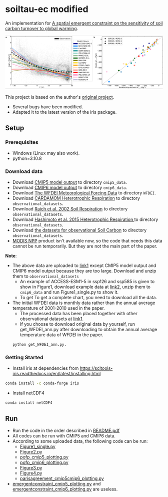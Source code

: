 # soiltau-ec modified
An implementation for [A spatial emergent constraint on the sensitivity of soil carbon turnover to global warming](https://www.nature.com/articles/s41467-020-19208-8).

<img src="imgs/show.PNG" width="900px"/>

This project is based on the author's [original project](https://github.com/rebeccamayvarney/soiltau_ec). 
+ Several bugs have been modified.
+ Adapted it to the latest version of the iris package.

## Setup

### Prerequisites
+ Windows (Linux may also work).
+ python=3.10.8

### Download data
+ Download [CMIP5 model output](https://esgf-node.llnl.gov/search/CMIP5/) to directory `cmip5_data`.
+ Download [CMIP6 model output](https://esgf-node.llnl.gov/search/cmip6/) to directory `cmip6_data`.
+ Download [The WFDEI Meteorological Forcing Data](https://rda.ucar.edu/datasets/ds314.2/) to directory `WFDEI`.
+ Download [CARDAMOM Heterotrophic Respiration](https://datashare.is.ed.ac.uk/handle/10283/875) to directory `observational_datasets`.
+ Download [Raich et al. 2002 Soil Respiration](https://cdiac.ess-dive.lbl.gov/epubs/ndp/ndp081/ndp081.html) to directory `observational_datasets`.
+ Download [Hashimoto et al. 2015 Heterotrophic Respiration ](http://cse.ffpri.affrc.go.jp/shojih/data/index.html) to directory `observational_datasets`.
+ Download [the datasets for observational Soil Carbon](https://github.com/rebeccamayvarney/soiltau_ec) to directory `observational_datasets`.
+ [MODIS NPP](https://lpdaac.usgs.gov/products/mod17a3v055/) product isn't available now, so the code that needs this data cannot be run temporarily. But they are not the main part of the paper.

**Note**: 
+ The above data are uploaded to [link1](https://disk.pku.edu.cn:443/link/4BF2DF77FF6E1F77304AE8927FFFEFED) except CMIP5 model output and CMIP6 model output because they are too large. Download and unzip them to `observational_datasets` 
    + An example of ACCESS-ESM1-5 in ssp126 and ssp585 is given to show in Figure1, download example data at [link2](https://disk.pku.edu.cn:443/link/DD1267653A909F694A51F45FD41E9568), unzip them to `cmip6_data` and run Figure1_single.py to show it. 
    + To get To get a complete chart, you need to download all the data.
+ The initial WFDEI data is monthly data rather than the annual average temperature of 2001-2010 used in the paper. 
    + The processed data has been placed together with other observational datasets at [link1](https://disk.pku.edu.cn:443/link/4BF2DF77FF6E1F77304AE8927FFFEFED).
    + If you choose to download original data by yourself, run get_WFDEI_ann.py after downloading to obtain the annual average temperature data of WFDEI in the paper.
    ```bash
    python get_WFDEI_ann.py.
    ```

### Getting Started
+ Install iris at dependencies from https://scitools-iris.readthedocs.io/en/latest/installing.html
```bash
conda install -c conda-forge iris
```
+ Install netCDF4 
```bash
conda install netCDF4
```
## Run
+ Run the code in the order described in [README.pdf](README.pdf)
+ All codes can be run with CMIP5 and CMIP6 data.
+ According to some uploaded data, the following code can be run:
    + [Figure1_single.py](Figure1_single.py)
    + [Figure2.py](Figure2.py)
    + [pofp_cmip5_plotting.py](pofp_cmip5_plotting.py)
    + [pofp_cmip6_plotting.py](pofp_cmip6_plotting.py)
    + [Figure3.py](Figure2.py)
    + [Figure4.py](Figure2.py)
    + [parisagreement_cmip5cmip6_plotting.py](parisagreement_cmip5cmip6_plotting.py)
+ [emergentconstraint_cmip5_plotting.py](emergentconstraint_cmip5_plotting.py) and [emergentconstraint_cmip6_plotting.py](emergentconstraint_cmip6_plotting.py) are useless.
